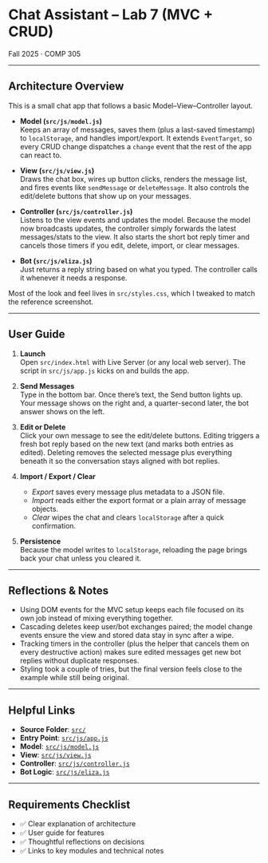 # Chat Assistant – Lab 7 (MVC + CRUD)
Fall 2025 · COMP 305

---

## Architecture Overview

This is a small chat app that follows a basic Model–View–Controller layout.

- **Model (`src/js/model.js`)**  
  Keeps an array of messages, saves them (plus a last-saved timestamp) to `localStorage`, and handles import/export. It extends `EventTarget`, so every CRUD change dispatches a `change` event that the rest of the app can react to.

- **View (`src/js/view.js`)**  
  Draws the chat box, wires up button clicks, renders the message list, and fires events like `sendMessage` or `deleteMessage`. It also controls the edit/delete buttons that show up on your messages.

- **Controller (`src/js/controller.js`)**  
  Listens to the view events and updates the model. Because the model now broadcasts updates, the controller simply forwards the latest messages/stats to the view. It also starts the short bot reply timer and cancels those timers if you edit, delete, import, or clear messages.

- **Bot (`src/js/eliza.js`)**  
  Just returns a reply string based on what you typed. The controller calls it whenever it needs a response.

Most of the look and feel lives in `src/styles.css`, which I tweaked to match the reference screenshot.

---

## User Guide

1. **Launch**  
   Open `src/index.html` with Live Server (or any local web server). The script in `src/js/app.js` kicks on and builds the app.

2. **Send Messages**  
   Type in the bottom bar. Once there’s text, the Send button lights up. Your message shows on the right and, a quarter-second later, the bot answer shows on the left.

3. **Edit or Delete**  
   Click your own message to see the edit/delete buttons. Editing triggers a fresh bot reply based on the new text (and marks both entries as edited). Deleting removes the selected message plus everything beneath it so the conversation stays aligned with bot replies.

4. **Import / Export / Clear**  
   - *Export* saves every message plus metadata to a JSON file.  
   - *Import* reads either the export format or a plain array of message objects.  
   - *Clear* wipes the chat and clears `localStorage` after a quick confirmation.

5. **Persistence**  
   Because the model writes to `localStorage`, reloading the page brings back your chat unless you cleared it.

---

## Reflections & Notes

- Using DOM events for the MVC setup keeps each file focused on its own job instead of mixing everything together.
- Cascading deletes keep user/bot exchanges paired; the model change events ensure the view and stored data stay in sync after a wipe.
- Tracking timers in the controller (plus the helper that cancels them on every destructive action) makes sure edited messages get new bot replies without duplicate responses.
- Styling took a couple of tries, but the final version feels close to the example while still being original.

---

## Helpful Links

- **Source Folder**: [`src/`](./src)  
- **Entry Point**: [`src/js/app.js`](./src/js/app.js)  
- **Model**: [`src/js/model.js`](./src/js/model.js)  
- **View**: [`src/js/view.js`](./src/js/view.js)  
- **Controller**: [`src/js/controller.js`](./src/js/controller.js)  
- **Bot Logic**: [`src/js/eliza.js`](./src/js/eliza.js)

---

## Requirements Checklist

- ✅ Clear explanation of architecture  
- ✅ User guide for features  
- ✅ Thoughtful reflections on decisions  
- ✅ Links to key modules and technical notes
